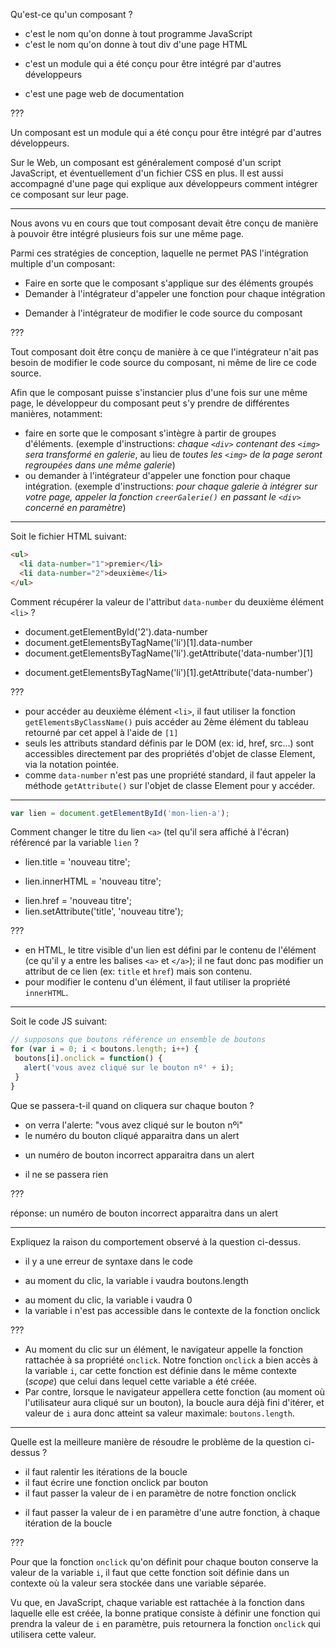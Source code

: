 Qu'est-ce qu'un composant ?

- c'est le nom qu'on donne à tout programme JavaScript
- c'est le nom qu'on donne à tout div d'une page HTML
* c'est un module qui a été conçu pour être intégré par d'autres développeurs
- c'est une page web de documentation

???

Un composant est un module qui a été conçu pour être intégré par d'autres développeurs.

Sur le Web, un composant est généralement composé d'un script JavaScript, et éventuellement d'un fichier CSS en plus. Il est aussi accompagné d'une page qui explique aux développeurs comment intégrer ce composant sur leur page.

---

Nous avons vu en cours que tout composant devait être conçu de manière à pouvoir être intégré plusieurs fois sur une même page.

Parmi ces stratégies de conception, laquelle ne permet PAS l'intégration multiple d'un composant:

- Faire en sorte que le composant s'applique sur des éléments groupés
- Demander à l'intégrateur d'appeler une fonction pour chaque intégration
* Demander à l'intégrateur de modifier le code source du composant

???

Tout composant doit être conçu de manière à ce que l'intégrateur n'ait pas besoin de modifier le code source du composant, ni même de lire ce code source.

Afin que le composant puisse s'instancier plus d'une fois sur une même page, le développeur du composant peut s'y prendre de différentes manières, notamment:

 - faire en sorte que le composant s'intègre à partir de groupes d'éléments. (exemple d'instructions: *chaque `<div>` contenant des `<img>` sera transformé en galerie*, au lieu de *toutes les `<img>` de la page seront regroupées dans une même galerie*)
 - ou demander à l'intégrateur d'appeler une fonction pour chaque intégration. (exemple d'instructions: *pour chaque galerie à intégrer sur votre page, appeler la fonction `creerGalerie()` en passant le `<div>` concerné en paramètre*)

---

Soit le fichier HTML suivant:

```html
<ul>
  <li data-number="1">premier</li>
  <li data-number="2">deuxième</li>
</ul>
```

Comment récupérer la valeur de l'attribut `data-number` du deuxième élément `<li>` ?

- document.getElementById('2').data-number
- document.getElementsByTagName('li')[1].data-number
- document.getElementsByTagName('li').getAttribute('data-number')[1]
* document.getElementsByTagName('li')[1].getAttribute('data-number')

???

 - pour accéder au deuxième élément `<li>`, il faut utiliser la fonction `getElementsByClassName()` puis accéder au 2ème élément du tableau retourné par cet appel à l'aide de `[1]`
 - seuls les attributs standard définis par le DOM (ex: id, href, src...) sont accessibles directement par des propriétés d'objet de classe Element, via la notation pointée.
 - comme `data-number` n'est pas une propriété standard, il faut appeler la méthode `getAttribute()` sur l'objet de classe Element pour y accéder.

---

```js
var lien = document.getElementById('mon-lien-a');
```

Comment changer le titre du lien `<a>` (tel qu'il sera affiché à l'écran) référencé par la variable `lien` ?

- lien.title = 'nouveau titre';
* lien.innerHTML = 'nouveau titre';
- lien.href = 'nouveau titre';
- lien.setAttribute('title', 'nouveau titre');

???

 - en HTML, le titre visible d'un lien est défini par le contenu de l'élément (ce qu'il y a entre les balises `<a>` et `</a>`); il ne faut donc pas modifier un attribut de ce lien (ex: `title` et `href`) mais son contenu.
 - pour modifier le contenu d'un élément, il faut utiliser la propriété `innerHTML`.

 ---

Soit le code JS suivant:

 ```js
// supposons que boutons référence un ensemble de boutons
for (var i = 0; i < boutons.length; i++) {
  boutons[i].onclick = function() {
    alert('vous avez cliqué sur le bouton nº' + i);
  }
}
```

Que se passera-t-il quand on cliquera sur chaque bouton ?

- on verra l'alerte: "vous avez cliqué sur le bouton nºi"
- le numéro du bouton cliqué apparaitra dans un alert
* un numéro de bouton incorrect apparaitra dans un alert
- il ne se passera rien

???

réponse: un numéro de bouton incorrect apparaitra dans un alert

---

Expliquez la raison du comportement observé à la question ci-dessus.

- il y a une erreur de syntaxe dans le code
* au moment du clic, la variable i vaudra boutons.length
- au moment du clic, la variable i vaudra 0
- la variable i n'est pas accessible dans le contexte de la fonction onclick

???

 - Au moment du clic sur un élément, le navigateur appelle la fonction rattachée à sa propriété `onclick`. Notre fonction `onclick` a bien accès à la variable `i`, car cette fonction est définie dans le même contexte (*scope*) que celui dans lequel cette variable a été créée.
 - Par contre, lorsque le navigateur appellera cette fonction (au moment où l'utilisateur aura cliqué sur un bouton), la boucle aura déjà fini d'itérer, et valeur de `i` aura donc atteint sa valeur maximale: `boutons.length`.

---

Quelle est la meilleure manière de résoudre le problème de la question ci-dessus ?

- il faut ralentir les itérations de la boucle
- il faut écrire une fonction onclick par bouton
- il faut passer la valeur de i en paramètre de notre fonction onclick
* il faut passer la valeur de i en paramètre d'une autre fonction, à chaque itération de la boucle

???

Pour que la fonction `onclick` qu'on définit pour chaque bouton conserve la valeur de la variable `i`, il faut que cette fonction soit définie dans un contexte où la valeur sera stockée dans une variable séparée.

Vu que, en JavaScript, chaque variable est rattachée à la fonction dans laquelle elle est créée, la bonne pratique consiste à définir une fonction qui prendra la valeur de `i` en paramètre, puis retournera la fonction `onclick` qui utilisera cette valeur.
